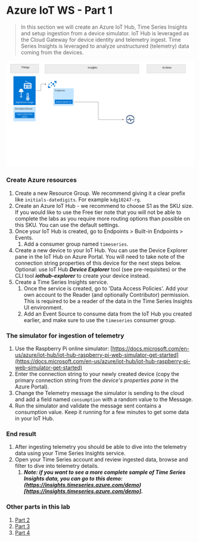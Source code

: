 # Azure IoT WS - Part 1

> In this section we will create an Azure IoT Hub, Time Series Insights and setup ingestion from a device simulator.
IoT Hub is leveraged as the Cloud Gateway for device identity and telemetry ingest. Time Series Insights is leveraged to analyze unstructured (telemetry) data coming from the devices.

![picture alt](media/part1-architecture.png "Azure Architecture")

### Create Azure resources

1. Create a new Resource Group. We recommend giving it a clear prefix like `initials-datedigits`. For example `kdg10247-rg`.
1. Create an Azure IoT Hub - we recommend to choose S1 as the SKU size. If you would like to use the Free tier note that you will not be able to complete the labs as you require more routing options than possible on this SKU. You can use the default settings.
1. Once your IoT Hub is created, go to Endpoints > Built-in Endpoints > Events. 
    1. Add a consumer group named `timeseries`.
1. Create a new device to your IoT Hub. You can use the Device Explorer pane in the IoT Hub on Azure Portal. You will need to take note of the connection string properties of this device for the next steps below. 
    Optional: use IoT Hub ***Device Explorer*** tool (see pre-requisites) or the CLI tool ***iothub-explorer*** to create your device instead.
1. Create a Time Series Insights service.
    1. Once the service is created, go to 'Data Access Policies'. Add your own account to the Reader (and optionally Contributor) permission. This is required to be a reader of the data in the Time Series Insights UI environment.
    1. Add an Event Source to consume data from the IoT Hub you created earlier, and make sure to use the `timeseries` consumer group.

### The simulator for ingestion of telemetry


1. Use the Raspberry Pi online simulator: 
[https://docs.microsoft.com/en-us/azure/iot-hub/iot-hub-raspberry-pi-web-simulator-get-started](https://docs.microsoft.com/en-us/azure/iot-hub/iot-hub-raspberry-pi-web-simulator-get-started)
1. Enter the connection string to your newly created device (copy the primary connection string from the _device's properties pane_ in the Azure Portal). 
1. Change the Telemetry message the simulator is sending to the cloud and add a field named `consumption` with a random value to the Message. 
1. Run the simulator and validate the message sent contains a consumption value. Keep it running for a few minutes to get some data in your IoT Hub.



### End result
1. After ingesting telemetry you should be able to dive into the telemetry data using your Time Series Insights service.
1. Open your Time Series account and review ingested data, browse and filter to dive into telemetry details.
    1. ***Note: if you want to see a more complete sample of Time Series Insights data, you can go to this demo: (https://insights.timeseries.azure.com/demo)[https://insights.timeseries.azure.com/demo].***


### Other parts in this lab

1. [Part 2](part2.md)
1. [Part 3](part3.md)
1. [Part 4](part4.md)
